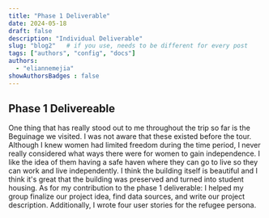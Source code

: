 ```yaml
---
title: "Phase 1 Deliverable"
date: 2024-05-18
draft: false
description: "Individual Deliverable"
slug: "blog2"   # if you use, needs to be different for every post
tags: ["authors", "config", "docs"]
authors:
  - "eliannemejia"
showAuthorsBadges : false
---
```


## Phase 1 Delivereable
One thing that has really stood out to me throughout the trip so far is the Beguinage we visited. I was not aware that these existed before the tour. Although I knew women had limited freedom during the time period, I never really considered what ways there were for women to gain independence. I like the idea of them having a safe haven where they can go to live so they can work and live independently. I think the building itself is beautiful and I think it's great that the building was preserved and turned into student housing. As for my contribution to the phase 1 deliverable:  I helped my group finalize our project idea, find data sources, and write our project description. Additionally, I wrote four user stories for the refugee persona. 